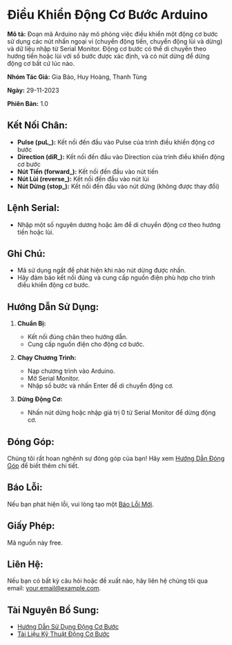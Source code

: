 # Điều Khiển Động Cơ Bước Arduino

**Mô tả:** Đoạn mã Arduino này mô phỏng việc điều khiển một động cơ bước sử dụng các nút nhấn ngoại vi (chuyển động tiến, chuyển động lùi và dừng) và dữ liệu nhập từ Serial Monitor. Động cơ bước có thể di chuyển theo hướng tiến hoặc lùi với số bước được xác định, và có nút dừng để dừng động cơ bất cứ lúc nào.

**Nhóm Tác Giả:** Gia Bảo, Huy Hoàng, Thanh Tùng

**Ngày:** 29-11-2023

**Phiên Bản:** 1.0

## Kết Nối Chân:

- **Pulse (puL_):** Kết nối đến đầu vào Pulse của trình điều khiển động cơ bước
- **Direction (diR_):** Kết nối đến đầu vào Direction của trình điều khiển động cơ bước
- **Nút Tiến (forward_):** Kết nối đến đầu vào nút tiến
- **Nút Lùi (reverse_):** Kết nối đến đầu vào nút lùi
- **Nút Dừng (stop_):** Kết nối đến đầu vào nút dừng (không được thay đổi)

## Lệnh Serial:

- Nhập một số nguyên dương hoặc âm để di chuyển động cơ theo hướng tiến hoặc lùi.

## Ghi Chú:

- Mã sử dụng ngắt để phát hiện khi nào nút dừng được nhấn.
- Hãy đảm bảo kết nối đúng và cung cấp nguồn điện phù hợp cho trình điều khiển động cơ bước.

## Hướng Dẫn Sử Dụng:

1. **Chuẩn Bị:**
   - Kết nối đúng chân theo hướng dẫn.
   - Cung cấp nguồn điện cho động cơ bước.

2. **Chạy Chương Trình:**
   - Nạp chương trình vào Arduino.
   - Mở Serial Monitor.
   - Nhập số bước và nhấn Enter để di chuyển động cơ.

3. **Dừng Động Cơ:**
   - Nhấn nút dừng hoặc nhập giá trị 0 từ Serial Monitor để dừng động cơ.

## Đóng Góp:

Chúng tôi rất hoan nghênh sự đóng góp của bạn! Hãy xem [Hướng Dẫn Đóng Góp](CONTRIBUTING.md) để biết thêm chi tiết.

## Báo Lỗi:

Nếu bạn phát hiện lỗi, vui lòng tạo một [Báo Lỗi Mới](https://github.com/your-username/your-project/issues).

## Giấy Phép:

Mã nguồn này free.

## Liên Hệ:

Nếu bạn có bất kỳ câu hỏi hoặc đề xuất nào, hãy liên hệ chúng tôi qua email: your.email@example.com.

## Tài Nguyên Bổ Sung:

- [Hướng Dẫn Sử Dụng Động Cơ Bước](https://link-to-additional-resources.com)
- [Tài Liệu Kỹ Thuật Động Cơ Bước](https://link-to-additional-docs.com)